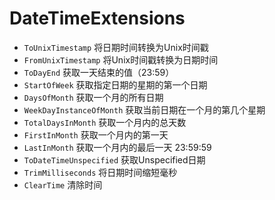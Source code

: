 # DateTimeExtensions
- <code>ToUnixTimestamp</code> 将日期时间转换为Unix时间戳
- <code>FromUnixTimestamp</code> 将Unix时间戳转换为日期时间
- <code>ToDayEnd</code> 获取一天结束的值（23:59）
- <code>StartOfWeek</code> 获取指定日期的星期的第一个日期
- <code>DaysOfMonth</code> 获取一个月的所有日期
- <code>WeekDayInstanceOfMonth</code> 获取当前日期在一个月的第几个星期
- <code>TotalDaysInMonth</code> 获取一个月内的总天数
- <code>FirstInMonth</code> 获取一个月内的第一天
- <code>LastInMonth</code> 获取一个月内的最后一天 23:59:59
- <code>ToDateTimeUnspecified</code> 获取Unspecified日期
- <code>TrimMilliseconds</code> 将日期时间缩短毫秒
- <code>ClearTime</code> 清除时间